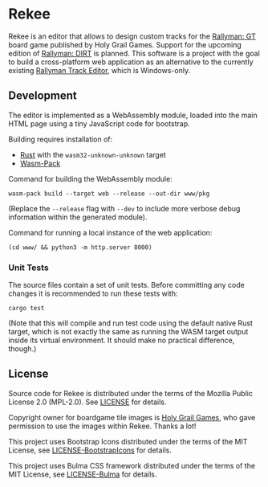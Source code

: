 Rekee
=====

Rekee is an editor that allows to design custom tracks for the [Rallyman: GT]
board game published by Holy Grail Games. Support for the upcoming edition of
[Rallyman: DIRT] is planned. This software is a project with the goal to build
a cross-platform web application as an alternative to the currently existing
[Rallyman Track Editor][track editor], which is Windows-only.

[Rallyman: GT]: https://holygrail.games/en/games/rallyman-gt/
[Rallyman: DIRT]: https://holygrail.games/en/games/rallyman-dirt/
[track editor]: https://boardgamegeek.com/thread/2399829/upload-new-track-editor-v15-9th-may-2020

## Development

The editor is implemented as a WebAssembly module, loaded into the main HTML
page using a tiny JavaScript code for bootstrap.

Building requires installation of:
 * [Rust](https://www.rust-lang.org/tools/install)
   with the `wasm32-unknown-unknown` target
 * [Wasm-Pack](https://rustwasm.github.io/wasm-pack/installer/)

Command for building the WebAssembly module:
```
wasm-pack build --target web --release --out-dir www/pkg
```

(Replace the `--release` flag with `--dev` to include more verbose debug
information within the generated module).

Command for running a local instance of the web application:
```
(cd www/ && python3 -m http.server 8000)
```

### Unit Tests

The source files contain a set of unit tests. Before committing any code
changes it is recommended to run these tests with:
```
cargo test
```

(Note that this will compile and run test code using the default native Rust
target, which is not exactly the same as running the WASM target output inside
its virtual environment. It should make no practical difference, though.)

## License

Source code for Rekee is distributed under the terms of the Mozilla Public
License 2.0 (MPL-2.0). See [LICENSE](LICENSE.txt) for details.

Copyright owner for boardgame tile images is [Holy Grail Games][HGG], who gave
permission to use the images within Rekee. Thanks a lot!

This project uses Bootstrap Icons distributed under the terms of the MIT License,
see [LICENSE-BootstrapIcons](LICENSE-BootstrapIcons.txt) for details.

This project uses Bulma CSS framework distributed under the terms of the MIT
License, see [LICENSE-Bulma](LICENSE-Bulma.txt) for details.

[HGG]: https://holygrail.games/en/
